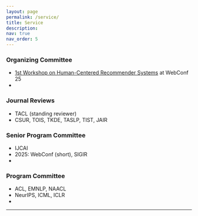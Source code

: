 ```yaml
---
layout: page
permalink: /service/
title: Service
description: 
nav: true
nav_order: 5
---
```


### **Organizing Committee**

* [1st Workshop on Human-Centered Recommender Systems](https://human-centeredrec.github.io/) at WebConf 25
* 


### **Journal Reviews**

* TACL (standing reviewer)
* CSUR, TOIS, TKDE, TASLP, TIST, JAIR

### **Senior Program Committee**

* IJCAI 
* 2025: WebConf (short), SIGIR
* 


### **Program Committee**

* ACL, EMNLP, NAACL
* NeurIPS, ICML, ICLR 
* 

---


